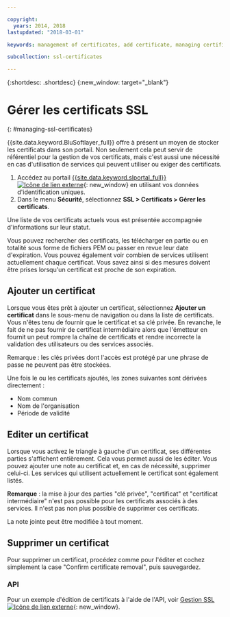 ```yaml
---

copyright:
  years: 2014, 2018
lastupdated: "2018-03-01"

keywords: management of certificates, add certificate, managing certificates

subcollection: ssl-certificates

---
```


{:shortdesc: .shortdesc}
{:new_window: target="_blank"}

# Gérer les certificats SSL
{: #managing-ssl-certificates}

{{site.data.keyword.BluSoftlayer_full}} offre à présent un moyen de stocker
les certificats dans son portail. Non seulement cela peut servir de référentiel pour la gestion de vos certificats, mais c'est aussi une nécessité en cas
d'utilisation de services qui peuvent utiliser ou exiger des certificats.

1. Accédez au portail [{{site.data.keyword.slportal_full}} ![Icône de lien externe](../../icons/launch-glyph.svg "Icône de lien externe")](https://control.softlayer.com/){: new_window} en utilisant vos données d'identification uniques.
2. Dans le menu **Sécurité**, sélectionnez **SSL > Certificats > Gérer les certificats**.

Une liste de vos certificats actuels vous est présentée accompagnée d'informations sur leur statut.

Vous pouvez rechercher des certificats, les télécharger en partie ou en totalité sous forme de fichiers PEM ou passer en revue leur date d'expiration. Vous pouvez également voir combien de services utilisent actuellement chaque certificat. Vous savez ainsi si des mesures doivent être prises lorsqu'un certificat est proche de son expiration.

## Ajouter un certificat

Lorsque vous êtes prêt à ajouter un certificat, sélectionnez **Ajouter un certificat** dans le sous-menu de navigation ou dans la liste de certificats. Vous n'êtes tenu de fournir que le certificat et sa clé privée. En revanche, le fait de ne pas fournir de certificat intermédiaire alors que l'émetteur en fournit un peut rompre la chaîne de certificats et rendre incorrecte la validation des utilisateurs ou des services associés.

Remarque : les clés privées dont l'accès est protégé par une phrase de passe ne peuvent pas être stockées.

Une fois le ou les certificats ajoutés, les zones suivantes sont dérivées directement :

* Nom commun
* Nom de l'organisation
* Période de validité

## Editer un certificat

Lorsque vous activez le triangle à gauche d'un certificat, ses différentes parties s'affichent entièrement. Cela vous permet aussi de les éditer. Vous pouvez ajouter une note au certificat et, en cas de nécessité, supprimer celui-ci. Les services qui utilisent actuellement le certificat sont également listés.

**Remarque** : la mise à jour des parties "clé privée", "certificat" et "certificat intermédiaire" n'est pas possible pour les certificats associés à des services.  Il n'est pas non plus possible de supprimer ces certificats.

La note jointe peut être modifiée à tout moment.

## Supprimer un certificat

Pour supprimer un certificat, procédez comme pour l'éditer et cochez simplement la case "Confirm certificate removal", puis sauvegardez.

### API

Pour un exemple d'édition de certificats à l'aide de l'API, voir [Gestion SSL![Icône de lien externe](../../icons/launch-glyph.svg "Icône de lien externe")](http://sldn.softlayer.com/article/ssl-management){: new_window}.

